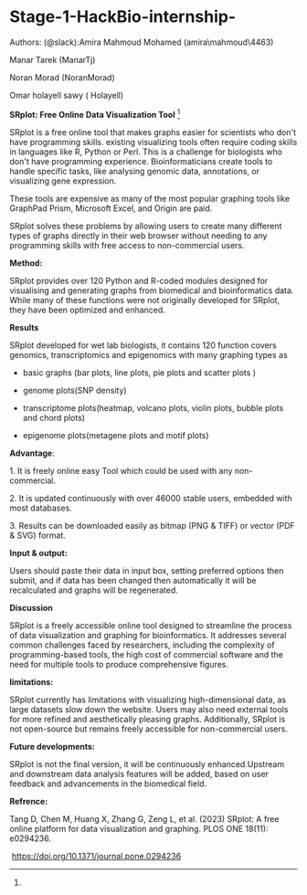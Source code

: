 # Stage-1-HackBio-internship-
Authors: (@slack):Amira Mahmoud Mohamed (amira\\mahmoud\\4463)

Manar Tarek (ManarTj)

Noran Morad (NoranMorad)

Omar holayell sawy ( Holayell)

**SRplot: Free Online Data Visualization Tool** [^1]

SRplot is a free online tool that makes graphs easier for scientists who
don't have programming skills. existing visualizing tools often require
coding skills in languages like R, Python or Perl. This is a challenge
for biologists who don't have programming experience. Bioinformaticians
create tools to handle specific tasks, like analysing genomic data,
annotations, or visualizing gene expression.

These tools are expensive as many of the most popular graphing tools
like GraphPad Prism, Microsoft Excel, and Origin are paid.

SRplot solves these problems by allowing users to create many different
types of graphs directly in their web browser without needing to any
programming skills with free access to non-commercial users.

**Method:**

SRplot provides over 120 Python and R-coded modules designed for
visualising and generating graphs from biomedical and bioinformatics
data. While many of these functions were not originally developed for
SRplot, they have been optimized and enhanced.

**Results**

SRplot developed for wet lab biologists, it contains 120 function covers
genomics, transcriptomics and epigenomics with many graphing types as

- basic graphs (bar plots, line plots, pie plots and scatter plots )

- genome plots(SNP density)

- transcriptome plots(heatmap, volcano plots, violin plots, bubble plots
  and chord plots)

- epigenome plots(metagene plots and motif plots)

**Advantage**:

1\. It is freely online easy Tool which could be used with any
non-commercial.

2\. It is updated continuously with over 46000 stable users, embedded
with most databases.

3\. Results can be downloaded easily as bitmap (PNG & TIFF) or vector
(PDF & SVG) format.

**Input & output:**

Users should paste their data in input box, setting preferred options
then submit, and if data has been changed then automatically it will be
recalculated and graphs will be regenerated.

**Discussion**

SRplot is a freely accessible online tool designed to streamline the
process of data visualization and graphing for bioinformatics. It
addresses several common challenges faced by researchers, including the
complexity of programming-based tools, the high cost of commercial
software and the need for multiple tools to produce comprehensive
figures.

**limitations:**

SRplot currently has limitations with visualizing high-dimensional data,
as large datasets slow down the website. Users may also need external
tools for more refined and aesthetically pleasing graphs. Additionally,
SRplot is not open-source but remains freely accessible for
non-commercial users.

**Future developments:**

SRplot is not the final version, it will be continuously
enhanced.Upstream and downstream data analysis features will be added,
based on user feedback and advancements in the biomedical field.

**Refrence:**

Tang D, Chen M, Huang X, Zhang G, Zeng L, et al. (2023) SRplot: A free
online platform for data visualization and graphing. PLOS ONE 18(11):
e0294236.

 <https://doi.org/10.1371/journal.pone.0294236>

[^1]:
